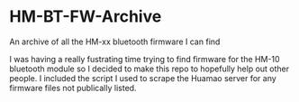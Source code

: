 # HM-BT-FW-Archive
An archive of all the HM-xx bluetooth firmware I can find 

I was having a really fustrating time trying to find firmware for the HM-10 bluetooth module so I decided to make this repo to hopefully help out other people.
I included the script I used to scrape the Huamao server for any firmware files not publically listed.
